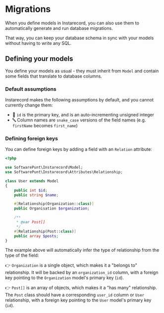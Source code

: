 # Migrations
When you define models in Instarecord, you can also use them to automatically generate and run database migrations.

That way, you can keep your database schema in sync with your models without having to write any SQL.

## Defining your models
You define your models as usual - they must inherit from `Model` and contain some fields that translate to database columns.

### Default assumptions
Instarecord makes the following assumptions by default, and you cannot currently change them:

 - 🔑 `id` is the primary key, and is an auto-incrementing unsigned integer
 - 🔤 Column names are `snake_case` versions of the field names (e.g. `firstName` becomes `first_name`)

### Defining foreign keys
You can define foreign keys by adding a field with an `Relation` attribute:

```php
<?php

use SoftwarePunt\Instarecord\Model;
use SoftwarePunt\Instarecord\Attributes\Relationship;

class User extends Model
{
    public int $id;
    public string $name;

    #[Relationship(Organization::class)]
    public Organisation $organization;

    /**
     * @var Post[] 
     */
    #[Relationship(Post::class)]
    public array $posts;
}
```

The example above will automatically infer the type of relationship from the type of the field:

👉 `Organization` is a single object, which makes it a "belongs to" relationship. It will be backed by an `organization_id` column, with a foreign key pointing to the `Organization` model's primary key (`id`).

👉 `Post[]` is an array of objects, which makes it a "has many" relationship. The `Post` class should have a corresponding `user_id` column or `User` relationship, with a foreign key pointing to the `User` model's primary key (`id`).